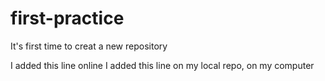 # first-practice
It's first time to creat a new repository

I added this line online
I added this line on my local repo, on my computer
